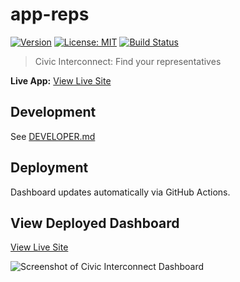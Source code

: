 # app-reps

[![Version](https://img.shields.io/badge/version-v0.0.1-blue)](https://github.com/civic-interconnect/app-reps/releases)
[![License: MIT](https://img.shields.io/badge/license-MIT-green.svg)](https://opensource.org/licenses/MIT)
[![Build Status](https://github.com/civic-interconnect/app-reps/actions/workflows/app.yml/badge.svg)](https://github.com/civic-interconnect/app-reps/actions)

> Civic Interconnect: Find your representatives

**Live App:** [View Live Site](https://civic-interconnect.github.io/app-reps/)


## Development

See [DEVELOPER.md](./DEVELOPER.md)

## Deployment

Dashboard updates automatically via GitHub Actions.

## View Deployed Dashboard

[View Live Site](https://civic-interconnect.github.io/app-reps/)

![Screenshot of Civic Interconnect Dashboard](images/screenshot.png)
